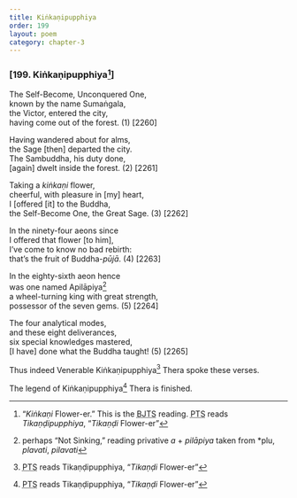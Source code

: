 ```yaml
---
title: Kiṅkaṇipupphiya
order: 199
layout: poem
category: chapter-3
---
```


### \[199. Kiṅkaṇipupphiya[^1]\]

The Self-Become, Unconquered One,  
known by the name Sumaṅgala,  
the Victor, entered the city,  
having come out of the forest. (1) \[2260\]

Having wandered about for alms,  
the Sage \[then\] departed the city.  
The Sambuddha, his duty done,  
\[again\] dwelt inside the forest. (2) \[2261\]

Taking a *kiṅkaṇi* flower,  
cheerful, with pleasure in \[my\] heart,  
I \[offered \[it\] to the Buddha,  
the Self-Become One, the Great Sage. (3) \[2262\]

In the ninety-four aeons since  
I offered that flower \[to him\],  
I’ve come to know no bad rebirth:  
that’s the fruit of Buddha-*pūjā*. (4) \[2263\]

In the eighty-sixth aeon hence  
was one named Apilāpiya[^2]  
a wheel-turning king with great strength,  
possessor of the seven gems. (5) \[2264\]

The four analytical modes,  
and these eight deliverances,  
six special knowledges mastered,  
\[I have\] done what the Buddha taught! (5) \[2265\]

Thus indeed Venerable Kiṅkaṇipupphiya[^3] Thera spoke these verses.

The legend of Kiṅkaṇipupphiya[^4] Thera is finished.

[^1]: “*Kiṅkaṇi* Flower-er.” This is the <abbr title="Buddha Jayanthi Tripitaka Series">BJTS</abbr> reading. <abbr title="Pali Text Society">PTS</abbr> reads *Tikaṇḍipupphiya*, “*Tikaṇḍi* Flower-er”

[^2]: perhaps “Not Sinking,” reading privative *a* + *pilāpiya* taken from \*plu, *plavati*, *pilavati*

[^3]: <abbr title="Pali Text Society">PTS</abbr> reads Tikaṇḍipupphiya, “*Tikaṇḍi* Flower-er”

[^4]: <abbr title="Pali Text Society">PTS</abbr> reads Tikaṇḍipupphiya, “*Tikaṇḍi* Flower-er”
